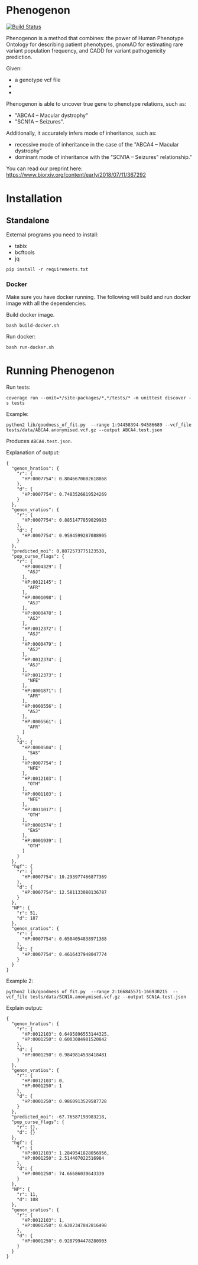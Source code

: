 # Phenogenon
[![Build Status](https://travis-ci.com/phenopolis/phenogenon.svg?branch=master)](https://travis-ci.com/phenopolis/phenogenon)


Phenogenon is a method that combines: the power of Human Phenotype Ontology for describing patient phenotypes, gnomAD for estimating rare variant population frequency, and CADD for variant pathogenicity prediction.

Given:
* a genotype vcf file
* 
*

Phenogenon is able to uncover true gene to phenotype relations, such as:
* "ABCA4 – Macular dystrophy"
* "SCN1A – Seizures".

Additionally, it accurately infers mode of inheritance, such as:
* recessive mode of inheritance in the case of the "ABCA4 – Macular dystrophy"
* dominant mode of inheritance with the "SCN1A – Seizures" relationship."

You can read our preprint here: https://www.biorxiv.org/content/early/2018/07/11/367292


# Installation


## Standalone
External programs you need to install:
* tabix
* bcftools
* jq

```
pip install -r requirements.txt
```

### Docker

Make sure you have docker running.
The following will build and run docker image with all the dependencies.

Build docker image.
```
bash build-docker.sh
```
Run docker:
```
bash run-docker.sh
```

# Running Phenogenon

Run tests:
```
coverage run --omit=*/site-packages/*,*/tests/* -m unittest discover -s tests
```
Example:
```
python2 lib/goodness_of_fit.py  --range 1:94458394-94586689 --vcf_file tests/data/ABCA4.anonymised.vcf.gz --output ABCA4.test.json
```
Produces `ABCA4.test.json`.

Explanation of output:
```
{
  "genon_hratios": {
    "r": {
      "HP:0007754": 0.8046670602618868
    },
    "d": {
      "HP:0007754": 0.7483526819524269
    }
  },
  "genon_vratios": {
    "r": {
      "HP:0007754": 0.8851477859029983
    },
    "d": {
      "HP:0007754": 0.9594599287088905
    }
  },
  "predicted_moi": 0.8872573775123538,
  "pop_curse_flags": {
    "r": {
      "HP:0004329": [
        "ASJ"
      ],
      "HP:0012145": [
        "AFR"
      ],
      "HP:0001098": [
        "ASJ"
      ],
      "HP:0000478": [
        "ASJ"
      ],
      "HP:0012372": [
        "ASJ"
      ],
      "HP:0000479": [
        "ASJ"
      ],
      "HP:0012374": [
        "ASJ"
      ],
      "HP:0012373": [
        "NFE"
      ],
      "HP:0001871": [
        "AFR"
      ],
      "HP:0000556": [
        "ASJ"
      ],
      "HP:0005561": [
        "AFR"
      ]
    },
    "d": {
      "HP:0000504": [
        "SAS"
      ],
      "HP:0007754": [
        "NFE"
      ],
      "HP:0012103": [
        "OTH"
      ],
      "HP:0001103": [
        "NFE"
      ],
      "HP:0011017": [
        "OTH"
      ],
      "HP:0001574": [
        "EAS"
      ],
      "HP:0001939": [
        "OTH"
      ]
    }
  },
  "hgf": {
    "r": {
      "HP:0007754": 10.293977466877369
    },
    "d": {
      "HP:0007754": 12.581133080136787
    }
  },
  "NP": {
    "r": 51,
    "d": 187
  },
  "genon_sratios": {
    "r": {
      "HP:0007754": 0.6504054838971388
    },
    "d": {
      "HP:0007754": 0.4616437948047774
    }
  }
}
```
Example 2:
```
python2 lib/goodness_of_fit.py  --range 2:166845571-166930215  --vcf_file tests/data/SCN1A.anonymised.vcf.gz --output SCN1A.test.json
```
Explain output:
```
{
  "genon_hratios": {
    "r": {
      "HP:0012103": 0.6495896553144325,
      "HP:0001250": 0.6003084981520842
    },
    "d": {
      "HP:0001250": 0.9849814538418481
    }
  },
  "genon_vratios": {
    "r": {
      "HP:0012103": 0,
      "HP:0001250": 1
    },
    "d": {
      "HP:0001250": 0.9860913529587728
    }
  },
  "predicted_moi": -67.76587193983218,
  "pop_curse_flags": {
    "r": {},
    "d": {}
  },
  "hgf": {
    "r": {
      "HP:0012103": 1.2849541828056956,
      "HP:0001250": 2.514407022516984
    },
    "d": {
      "HP:0001250": 74.66686039643339
    }
  },
  "NP": {
    "r": 11,
    "d": 108
  },
  "genon_sratios": {
    "r": {
      "HP:0012103": 1,
      "HP:0001250": 0.6302347842816498
    },
    "d": {
      "HP:0001250": 0.9287994478280903
    }
  }
}
```
